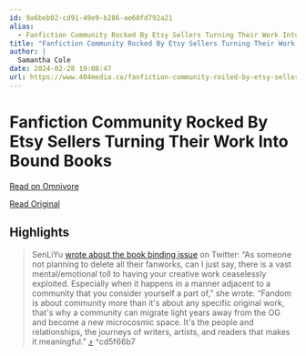 ```yaml
---
id: 9a6beb02-cd91-49e9-b286-ae60fd792a21
alias:
  - Fanfiction Community Rocked By Etsy Sellers Turning Their Work Into Bound Books
title: "Fanfiction Community Rocked By Etsy Sellers Turning Their Work Into Bound Books"
author: |
  Samantha Cole
date: 2024-02-28 19:08:47
url: https://www.404media.co/fanfiction-community-roiled-by-etsy-sellers-turning-their-work-into-bound-books/
---
```


# Fanfiction Community Rocked By Etsy Sellers Turning Their Work Into Bound Books

[Read on Omnivore](https://omnivore.app/me/fanfiction-community-rocked-by-etsy-sellers-turning-their-work-i-18df11e8d13)

[Read Original](https://www.404media.co/fanfiction-community-roiled-by-etsy-sellers-turning-their-work-into-bound-books/)

## Highlights

> SenLiYu [wrote about the book binding issue](https://twitter.com/SenLinYuWrites/status/1761866371254906952?ref=404media.co) on Twitter: “As someone not planning to delete all their fanworks, can I just say, there is a vast mental/emotional toll to having your creative work ceaselessly exploited. Especially when it happens in a manner adjacent to a community that you consider yourself a part of,” she wrote. “Fandom is about community more than it's about any specific original work, that's why a community can migrate light years away from the OG and become a new microcosmic space. It's the people and relationships, the journeys of writers, artists, and readers that makes it meaningful.” [⤴️](https://omnivore.app/me/fanfiction-community-rocked-by-etsy-sellers-turning-their-work-i-18df11e8d13#cd5f66b7-e613-45b5-9ad7-26d0dba0fdb0)  ^cd5f66b7

